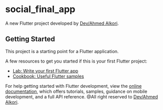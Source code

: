 # social_final_app

A new Flutter project developed by  <a href="https://t.me/dev_Ahmed_Foud">Dev/Ahmed Alkori</a>.

## Getting Started

This project is a starting point for a Flutter application.

A few resources to get you started if this is your first Flutter project:

- [Lab: Write your first Flutter app](https://docs.flutter.dev/get-started/codelab)
- [Cookbook: Useful Flutter samples](https://docs.flutter.dev/cookbook)

For help getting started with Flutter development, view the
[online documentation](https://docs.flutter.dev/), which offers tutorials,
samples, guidance on mobile development, and a full API reference.
@All right reserved to <a href="https://t.me/dev_Ahmed_Foud">Dev/Ahmed Alkori</a>.
